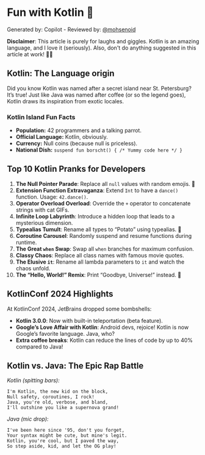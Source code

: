 # Fun with Kotlin 🎉
Generated by: Copilot - Reviewed by: [@mohsenoid](https://twitter.com/@mohsenoid)

**Disclaimer**: This article is purely for laughs and giggles. Kotlin is an amazing language, and I love it (seriously). Also, don't do anything suggested in this article at work! 🎩🤖

## Kotlin: The Language origin

Did you know Kotlin was named after a secret island near St. Petersburg? It’s true! Just like Java was named after coffee (or so the legend goes), Kotlin draws its inspiration from exotic locales.

### Kotlin Island Fun Facts

- **Population:** 42 programmers and a talking parrot.
- **Official Language:** Kotlin, obviously.
- **Currency:** Null coins (because null is priceless).
- **National Dish:** `suspend fun borscht() { /* Yummy code here */ }`


## Top 10 Kotlin Pranks for Developers

1. **The Null Pointer Parade**: Replace all `null` values with random emojis. 🤪
2. **Extension Function Extravaganza**: Extend `Int` to have a `dance()` function. Usage: `42.dance()`.
3. **Operator Overload Overload**: Override the `+` operator to concatenate strings with cat GIFs.
4. **Infinite Loop Labyrinth**: Introduce a hidden loop that leads to a mysterious dimension.
5. **Typealias Tumult**: Rename all types to “Potato” using typealias. 🥔
6. **Coroutine Carousel**: Randomly suspend and resume functions during runtime.
7. **The Great `when` Swap**: Swap all `when` branches for maximum confusion.
8. **Classy Chaos**: Replace all class names with famous movie quotes.
9. **The Elusive `it`**: Rename all lambda parameters to `it` and watch the chaos unfold.
10. **The “Hello, World!” Remix**: Print “Goodbye, Universe!” instead. 🌌


## KotlinConf 2024 Highlights

At KotlinConf 2024, JetBrains dropped some bombshells:

- **Kotlin 3.0.0**: Now with built-in teleportation (beta feature).
- **Google’s Love Affair with Kotlin**: Android devs, rejoice! Kotlin is now Google’s favorite language. Java, who?
- **Extra coffee breaks**: Kotlin can reduce the lines of code by up to 40% compared to Java!


## Kotlin vs. Java: The Epic Rap Battle

*Kotlin (spitting bars):*

```
I'm Kotlin, the new kid on the block,
Null safety, coroutines, I rock!
Java, you're old, verbose, and bland,
I'll outshine you like a supernova grand!
```

*Java (mic drop):*

```
I've been here since '95, don't you forget,
Your syntax might be cute, but mine's legit.
Kotlin, you're cool, but I paved the way,
So step aside, kid, and let the OG play!
```
